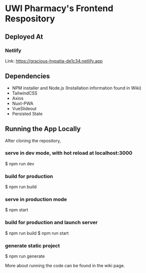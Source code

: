 # UWI Pharmacy's Frontend Respository

## Deployed At
### Netlify
Link: https://gracious-hypatia-de1c34.netlify.app

## Dependencies
* NPM installer and Node.js (Installation information found in Wiki)
* TailwindCSS
* Axios
* Nuxt-PWA
* VueSlideout
* Persisted State

## Running the App Locally
After cloning the repository,

### serve in dev mode, with hot reload at localhost:3000
$ npm run dev

### build for production
$ npm run build

### serve in production mode
$ npm start

### build for production and launch server
$ npm run build
$ npm run start

### generate static project
$ npm run generate

More about running the code can be found in the wiki page.
